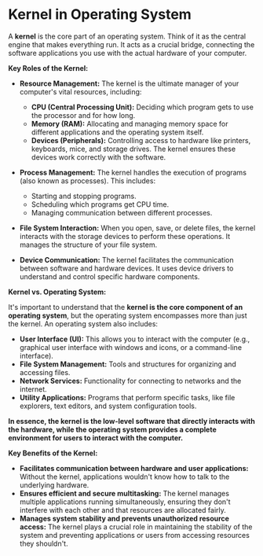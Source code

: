 # Kernel in Operating System

A **kernel** is the core part of an operating system. Think of it as the central engine that makes everything run. It acts as a crucial bridge, connecting the software applications you use with the actual hardware of your computer.

**Key Roles of the Kernel:**

* **Resource Management:** The kernel is the ultimate manager of your computer's vital resources, including:
    * **CPU (Central Processing Unit):** Deciding which program gets to use the processor and for how long.
    * **Memory (RAM):** Allocating and managing memory space for different applications and the operating system itself.
    * **Devices (Peripherals):** Controlling access to hardware like printers, keyboards, mice, and storage drives. The kernel ensures these devices work correctly with the software.

* **Process Management:** The kernel handles the execution of programs (also known as processes). This includes:
    * Starting and stopping programs.
    * Scheduling which programs get CPU time.
    * Managing communication between different processes.

* **File System Interaction:** When you open, save, or delete files, the kernel interacts with the storage devices to perform these operations. It manages the structure of your file system.

* **Device Communication:** The kernel facilitates the communication between software and hardware devices. It uses device drivers to understand and control specific hardware components.

**Kernel vs. Operating System:**

It's important to understand that the **kernel is the core component of an operating system**, but the operating system encompasses more than just the kernel. An operating system also includes:

* **User Interface (UI):** This allows you to interact with the computer (e.g., graphical user interface with windows and icons, or a command-line interface).
* **File System Management:** Tools and structures for organizing and accessing files.
* **Network Services:** Functionality for connecting to networks and the internet.
* **Utility Applications:** Programs that perform specific tasks, like file explorers, text editors, and system configuration tools.

**In essence, the kernel is the low-level software that directly interacts with the hardware, while the operating system provides a complete environment for users to interact with the computer.**

**Key Benefits of the Kernel:**

* **Facilitates communication between hardware and user applications:** Without the kernel, applications wouldn't know how to talk to the underlying hardware.
* **Ensures efficient and secure multitasking:** The kernel manages multiple applications running simultaneously, ensuring they don't interfere with each other and that resources are allocated fairly.
* **Manages system stability and prevents unauthorized resource access:** The kernel plays a crucial role in maintaining the stability of the system and preventing applications or users from accessing resources they shouldn't.
